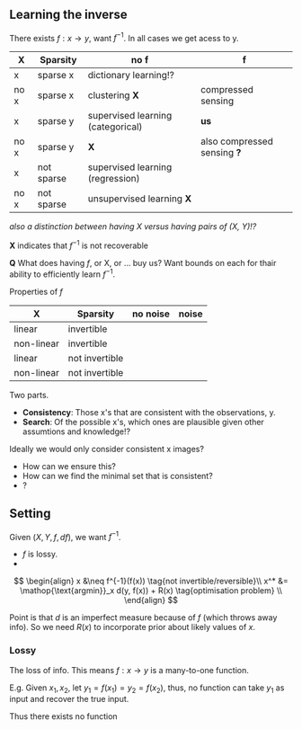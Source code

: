 ## Learning the inverse

There exists $f: x \rightarrow y$, want $f^{-1}$. In all cases we get acess to y.

| X  | Sparsity  | no f  | f |
|---|---|---|---|
| x | sparse x | dictionary learning!?   |   |
| no x | sparse x |  clustering __X__ | compressed sensing  |
| x |  sparse y | supervised learning (categorical) | __us__   |
| no x | sparse y | __X__ |  also compressed sensing __?__  |
| x |  not sparse | supervised learning (regression)  |   |
| no x | not sparse  | unsupervised learning __X__ |   |

_also a distinction between having X versus having pairs of (X, Y)!?_

__X__ indicates that $f^{-1}$ is not recoverable


__Q__ What does having $f$, or X, or ... buy us? Want bounds on each for thair ability to efficiently learn $f^{-1}$.


Properties of $f$

| X  | Sparsity  | no noise  | noise |
|---|---|---|---|
| linear | invertible |   |   |
| non-linear | invertible |   |   |
| linear | not invertible |   |   |
| non-linear | not invertible |   |   |

Two parts.
- __Consistency__: Those x's that are consistent with the observations, y.
- __Search__: Of the possible x's, which ones are plausible given other assumtions and knowledge!?

Ideally we would only consider consistent x images?
- How can we ensure this?
- How can we find the minimal set that is consistent?
- ?



## Setting

Given $(X, Y, f, df)$, we want $f^{-1}$.

- $f$ is lossy.
-

$$
\begin{align}
x &\neq f^{-1}(f(x)) \tag{not invertible/reversible}\\
x^* &= \mathop{\text{argmin}}_x d(y, f(x)) + R(x) \tag{optimisation problem} \\
\end{align}
$$

Point is that $d$ is an imperfect measure because of $f$ (which throws away info). So we need $R(x)$ to incorporate prior about likely values of $x$.

### Lossy

The loss of info. This means $f: x \rightarrow y$ is a many-to-one function.

E.g. Given $x_1, x_2$, let $y_1 = f(x_1) = y_2 = f(x_2)$, thus, no function can take $y_1$ as input and recover the true input.

Thus there exists no function
